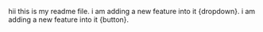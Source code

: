 hii this is my readme file.
i am adding a new feature into it {dropdown}. 
i am adding a new feature into it {button}. 
